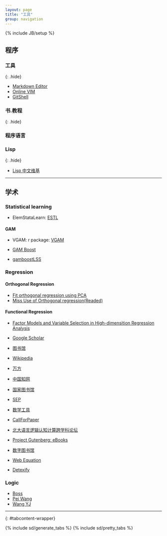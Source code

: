 ```yaml
---
layout: page
title: "工具"
group: navigation
---
```

{% include JB/setup %}

<div markdown="1">

## 程序

### 工具
{: .hide}

* [Markdown Editor](http://chaous.com/markdown/)
* [Online VIM](http://myv.im)
* [GitShell](https://www.gitshell.com/)

### 书.教程
{: .hide}


### 程序语言

### Lisp
{: .hide}

* [Lisp 中文维基](http://lisp.org.cn/wiki/)

-----------------------

## 学术

### Statistical learning

* ElemStataLearn: [ESTL](http://cran.r-project.org/web/packages/ElemStatLearn/index.html)

#### GAM 

* VGAM: r package: [VGAM](http://cran.r-project.org/web/packages/VGAM/index.html)

* [GAM Boost][]
* [gamboostLSS][] 


### Regression

#### Orthogonal Regression

* [Fit orthogonal regression using PCA](http://www.mathworks.com/help/stats/examples/fitting-an-orthogonal-regression-using-principal-components-analysis.html)
* [Miss Use of Orthogonal regression(Readed)](http://www.stat.tamu.edu/~carroll/ftp/2011.papers.directory/Orthogonal_Regression.pdf)

#### Functional Regression

* [Factor Models and Variable Selection in High-dimensition Regression Analysis](http://arxiv.org/pdf/1202.5151v1.pdf)

* [Google Scholar](http://scholar.google.com)
* [图书馆](http://www.lib.pku.edu.cn)
* [Wikipedia](http://www.wikipedia.org/)
* [万方](http://g.wanfangdata.com.cn/)
* [中国知网](http://www.cnki.net/)
* [国家图书馆](http://www.nlc.gov.cn/)
* [SEP](http://plato.stanford.edu/)
* [数学工具](http://zh.numberempire.com/)
* [CallForPaper](http://www.wikicfp.com/cfp/)
* [北大语言逻辑认知计算跨学科论坛](http://llcc.pku.edu.cn/llcc/)
* [Project Gutenberg: eBooks](http://www.gutenberg.org/wiki/Main_Page)
* [数字图书馆](http://www.wdl.org/zh/)
* [Web Equation](http://webdemo.visionobjects.com/equation.html?locale=zh_CN)
* [Detexify](http://detexify.kirelabs.org/classify.html)

### Logic 
* [Boss](http://www.is.pku.edu.cn/~lz/cindex.html)
* [Pei Wang](http://www.cis.temple.edu/~wangp/)
* [Wang YJ](http://www.phil.pku.edu.cn/personal/wangyj/index.html)

-----------------------

</div>
{: #tabcontent-wrapper}

{% include sd/generate_tabs %}
{% include sd/pretty_tabs %}

[gamboostLSS]: http://cran.r-project.org/web/packages/gamboostLSS/index.html "Boosting models for fitting generalized additive models for location, shape and scale (GAMLSS) to potentially high dimensional data."


[GAM Boost]: http://cran.r-project.org/web/packages/GAMBoost/index.html "Fitting generalized linear and generalized additive models by likelihood based boosting, using penalized B-splines, It is especially suited for models with a large number of predictors with potential non-linear influence"

